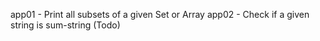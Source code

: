 app01 - Print all subsets of a given Set or Array
app02 - Check if a given string is sum-string (Todo)